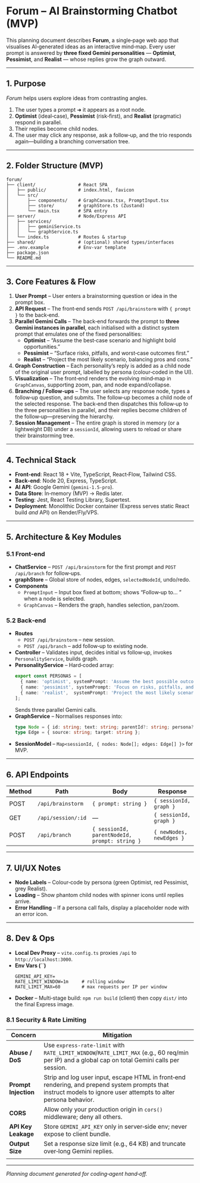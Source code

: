 # Forum – AI Brainstorming Chatbot (MVP)

This planning document describes **Forum**, a single‑page web app that visualises AI‑generated ideas as an interactive mind‑map. Every user prompt is answered by **three fixed Gemini personalities** — **Optimist**, **Pessimist**, and **Realist** — whose replies grow the graph outward.

---

## 1. Purpose

*Forum* helps users explore ideas from contrasting angles.

1. The user types a prompt ➜ it appears as a root node.
2. **Optimist** (ideal‑case), **Pessimist** (risk‑first), and **Realist** (pragmatic) respond in parallel.
3. Their replies become child nodes.
4. The user may click any response, ask a follow‑up, and the trio responds again—building a branching conversation tree.

---

## 2. Folder Structure (MVP)

```text
forum/
├── client/                # React SPA
│   ├── public/            # index.html, favicon
│   └── src/
│       ├── components/    # GraphCanvas.tsx, PromptInput.tsx
│       ├── store/         # graphStore.ts (Zustand)
│       └── main.tsx       # SPA entry
├── server/                # Node/Express API
│   ├── services/
│   │   ├── geminiService.ts
│   │   └── graphService.ts
│   └── index.ts           # Routes & startup
├── shared/                # (optional) shared types/interfaces
├── .env.example           # Env‑var template
├── package.json
└── README.md
```

---

## 3. Core Features & Flow

1. **User Prompt** – User enters a brainstorming question or idea in the prompt box.
2. **API Request** – The front‑end sends `POST /api/brainstorm` with `{ prompt }` to the back‑end.
3. **Parallel Gemini Calls** – The back‑end forwards the prompt to **three Gemini instances in parallel**, each initialised with a distinct system prompt that emulates one of the fixed personalities:
   - **Optimist** – “Assume the best‑case scenario and highlight bold opportunities.”
   - **Pessimist** – “Surface risks, pitfalls, and worst‑case outcomes first.”
   - **Realist** – “Project the most likely scenario, balancing pros and cons.”
4. **Graph Construction** – Each personality’s reply is added as a child node of the original user prompt, labelled by persona (colour‑coded in the UI).
5. **Visualization** – The front‑end renders the evolving mind‑map in `GraphCanvas`, supporting zoom, pan, and node expand/collapse.
6. **Branching / Follow‑ups** – The user selects any response node, types a follow‑up question, and submits. The follow‑up becomes a child node of the selected response. The back‑end then dispatches this follow‑up to the three personalities in parallel, and their replies become children of the follow‑up—preserving the hierarchy.
7. **Session Management** – The entire graph is stored in memory (or a lightweight DB) under a `sessionId`, allowing users to reload or share their brainstorming tree.

---

## 4. Technical Stack

- **Front‑end**: React 18 + Vite, TypeScript, React‑Flow, Tailwind CSS.
- **Back‑end**: Node 20, Express, TypeScript.
- **AI API**: Google Gemini (`gemini‑1.5‑pro`).
- **Data Store**: In‑memory (MVP) → Redis later.
- **Testing**: Jest, React Testing Library, Supertest.
- **Deployment**: Monolithic Docker container (Express serves static React build *and* API) on Render/Fly/VPS.

---

## 5. Architecture & Key Modules

### 5.1 Front‑end

- **ChatService** – `POST /api/brainstorm` for the first prompt and `POST /api/branch` for follow‑ups.
- **graphStore** – Global store of nodes, edges, `selectedNodeId`, undo/redo.
- **Components**
  - `PromptInput` – Input box fixed at bottom; shows “Follow‑up to… ” when a node is selected.
  - `GraphCanvas` – Renders the graph, handles selection, pan/zoom.

### 5.2 Back‑end

- **Routes**
  - `POST /api/brainstorm` – new session.
  - `POST /api/branch` – add follow‑up to existing node.
- **Controller** – Validates input, decides initial vs follow‑up, invokes `PersonalityService`, builds graph.
- **PersonalityService** – Hard‑coded array:
  ```ts
  export const PERSONAS = [
    { name: 'optimist', systemPrompt: 'Assume the best possible outcome; highlight bold opportunities.' },
    { name: 'pessimist', systemPrompt: 'Focus on risks, pitfalls, and failure modes first.' },
    { name: 'realist',  systemPrompt: 'Project the most likely scenario, balancing pros and cons.' }
  ];
  ```
  Sends three parallel Gemini calls.
- **GraphService** – Normalises responses into:
  ```ts
  type Node = { id: string; text: string; parentId?: string; persona?: 'optimist'|'pessimist'|'realist' };
  type Edge = { source: string; target: string };
  ```
- **SessionModel** – `Map<sessionId, { nodes: Node[]; edges: Edge[] }>` for MVP.

---

## 6. API Endpoints

| Method | Path               | Body                                          | Response                 |
| ------ | ------------------ | --------------------------------------------- | ------------------------ |
| POST   | `/api/brainstorm`  | `{ prompt: string }`                          | `{ sessionId, graph }`   |
| GET    | `/api/session/:id` | —                                             | `{ sessionId, graph }`   |
| POST   | `/api/branch`      | `{ sessionId, parentNodeId, prompt: string }` | `{ newNodes, newEdges }` |

---

## 7. UI/UX Notes

- **Node Labels** – Colour‑code by persona (green Optimist, red Pessimist, grey Realist).
- **Loading** – Show phantom child nodes with spinner icons until replies arrive.
- **Error Handling** – If a persona call fails, display a placeholder node with an error icon.

---

## 8. Dev & Ops

- **Local Dev Proxy** – `vite.config.ts` proxies `/api` to `http://localhost:3000`.
- **Env Vars (**``**)**
  ```env
  GEMINI_API_KEY=
  RATE_LIMIT_WINDOW=1m     # rolling window
  RATE_LIMIT_MAX=60        # max requests per IP per window
  ```
- **Docker** – Multi‑stage build: `npm run build` (client) then copy `dist/` into the final Express image.

### 8.1 Security & Rate Limiting

| Concern              | Mitigation                                                                                                                                                       |
| -------------------- | ---------------------------------------------------------------------------------------------------------------------------------------------------------------- |
| **Abuse / DoS**      | Use `express-rate-limit` with `RATE_LIMIT_WINDOW`/`RATE_LIMIT_MAX` (e.g., 60 req/min per IP) and a global cap on total Gemini calls per session.                 |
| **Prompt Injection** | Strip and log user input, escape HTML in front‑end rendering, and prepend system prompts that instruct models to ignore user attempts to alter persona behavior. |
| **CORS**             | Allow only your production origin in `cors()` middleware; deny all others.                                                                                       |
| **API Key Leakage**  | Store `GEMINI_API_KEY` only in server‑side env; never expose to client bundle.                                                                                   |
| **Output Size**      | Set a response size limit (e.g., 64 KB) and truncate over‑long Gemini replies.                                                                                   |
|                      |                                                                                                                                                                  |

---

*Planning document generated for coding‑agent hand‑off.*

